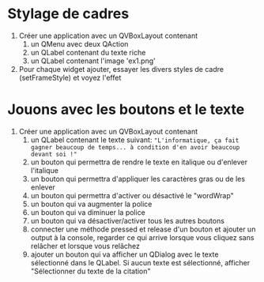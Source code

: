 # Stylage de cadres
1) Créer une application avec un QVBoxLayout contenant 
   1) un QMenu avec deux QAction
   2) un QLabel contenant du texte riche
   3) un QLabel contenant l'image 'ex1.png'
2) Pour chaque widget ajouter, essayer les divers styles de cadre (setFrameStyle) et voyez l'effet


# Jouons avec les boutons et le texte
1) Créer une application avec un QVBoxLayout contenant
   1) un QLabel contenant le texte suivant: `"L'informatique, ça fait gagner beaucoup de temps... à condition d'en avoir beaucoup devant soi !"`
   2) un bouton qui permettra de rendre le texte en italique ou d'enlever l'italique
   3) un bouton qui permettra d'appliquer les caractères gras ou de les enlever
   4) un bouton qui permettra d'activer ou désactivé le "wordWrap"
   5) un bouton qui va augmenter la police
   6) un bouton qui va diminuer la police
   7) un bouton qui va désactiver/activer tous les autres boutons
   8) connecter une méthode pressed et release d'un bouton et ajouter un output à la console, regarder ce qui arrive lorsque vous cliquez sans relâcher et lorsque vous relâchez
   9) ajouter un bouton qui va afficher un QDialog avec le texte sélectionné dans le QLabel. Si aucun texte est sélectionné, afficher "Sélectionner du texte de la citation"


